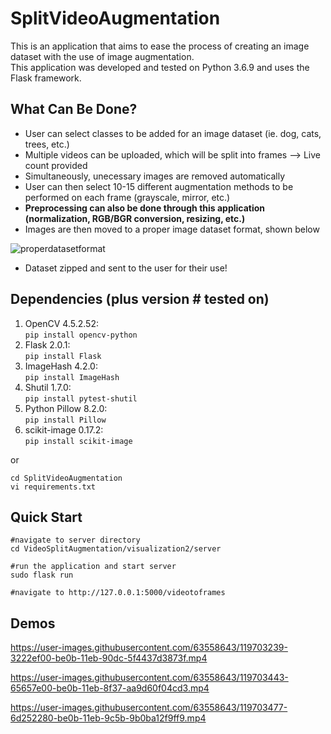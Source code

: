 # SplitVideoAugmentation


This is an application that aims to ease the process of creating an image dataset with the use of image augmentation.\
This application was developed and tested on Python 3.6.9 and uses the Flask framework.


## What Can Be Done?
*   User can select classes to be added for an image dataset (ie. dog, cats, trees, etc.)
*   Multiple videos can be uploaded, which will be split into frames --> Live count provided
*   Simultaneously, unecessary images are removed automatically
*   User can then select 10-15 different augmentation methods to be performed on each frame (grayscale, mirror, etc.)
*   **Preprocessing can also be done through this application (normalization, RGB/BGR conversion, resizing, etc.)**
*   Images are then moved to a proper image dataset format, shown below

![properdatasetformat](https://user-images.githubusercontent.com/63558643/119702393-44e8f400-be0a-11eb-8947-43d7b7d9845f.png)


*   Dataset zipped and sent to the user for their use!

## Dependencies (plus version # tested on)
1. OpenCV 4.5.2.52:\
 `pip install opencv-python`
2. Flask 2.0.1:\
 `pip install Flask`
3. ImageHash 4.2.0:\
 `pip install ImageHash`
4. Shutil 1.7.0:\
 `pip install pytest-shutil`
5. Python Pillow 8.2.0:\
 `pip install Pillow`
6. scikit-image 0.17.2:\
 `pip install scikit-image`

or

```
cd SplitVideoAugmentation
vi requirements.txt
```

## Quick Start

```
#navigate to server directory
cd VideoSplitAugmentation/visualization2/server

#run the application and start server
sudo flask run

#navigate to http://127.0.0.1:5000/videotoframes
```

## Demos


https://user-images.githubusercontent.com/63558643/119703239-3222ef00-be0b-11eb-90dc-5f4437d3873f.mp4

https://user-images.githubusercontent.com/63558643/119703443-65657e00-be0b-11eb-8f37-aa9d60f04cd3.mp4

https://user-images.githubusercontent.com/63558643/119703477-6d252280-be0b-11eb-9c5b-9b0ba12f9ff9.mp4
